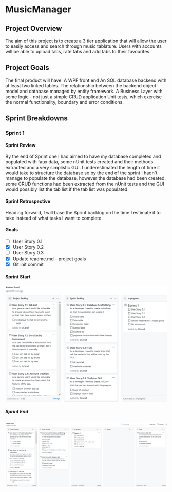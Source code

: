 # MusicManager
## Project Overview 
The aim of this project is to create a 3 tier application that will allow the user to easily access and search through music tablature. Users with accounts will be able to upload tabs, rate tabs and add tabs to their favourites.
## Project Goals
The final product will have:
A WPF front end
An SQL database backend with at least two linked tables.
The relationship between the backend object model and database managed by entity framework.
A Business Layer with some logic - not just a simple CRUD application
Unit tests, which exercise the normal functionality, boundary and error conditions.
## Sprint Breakdowns
### Sprint 1
#### Sprint Review
By the end of Sprint one I had aimed to have my database completed and populated with faux data, some nUnit tests created and their methods extracted and a very simplistic GUI. I underestimated the length of time it would take to structure the database so by the end of the sprint I hadn't manage to populate the database, however the database had been created, some CRUD functions had been extracted from the nUnit tests and the GUI would possibly list the tab list if the tab list was populated.
#### Sprint Retrospective
Heading forward, I will base the Sprint backlog on the time I estimate it to take instead of what tasks I want to complete.
#### Goals
- [ ] User Story 0.1
- [x] User Story 0.2
- [ ] User Story 0.3
- [x] Update readme.md - project goals
- [x] Git init commit
#### Sprint Start
![](Sprint1Start.png)

##### Sprint End
![](Sprint1End.png)
